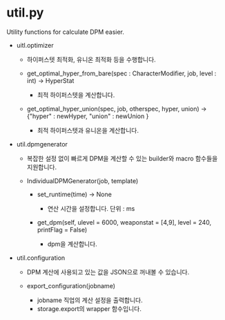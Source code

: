 util.py
===========

Utility functions for calculate DPM easier.




- uitl.optimizer
  
  - 하이퍼스텟 최적화, 유니온 최적화 등을 수행합니다.

  - get_optimal_hyper_from_bare(spec : CharacterModifier, job, level : int) -> HyperStat
    
    - 최적 하이퍼스텟을 계산합니다.

  - get_optimal_hyper_union(spec, job, otherspec, hyper, union) -> {"hyper" : newHyper, "union" : newUnion }
    
    - 최적 하이퍼스텟과 유니온을 계산합니다.



- util.dpmgenerator
  
  - 복잡한 설정 없이 빠르게 DPM을 계산할 수 있는 builder와 macro 함수들을 지원합니다.

  - IndividualDPMGenerator(job, template)

    - set_runtime(time) -> None
      
      - 연산 시간을 설정합니다. 단위 : ms

    - get_dpm(self, ulevel = 6000, weaponstat = [4,9], level = 240, printFlag = False)
      
      - dpm을 계산합니다. 



- util.configuration
  
  - DPM 계산에 사용되고 있는 값을 JSON으로 꺼내볼 수 있습니다.

  - export_configuration(jobname)
    
    - jobname 직업의 계산 설정을 출력합니다.
    - storage.export의 wrapper 함수입니다.